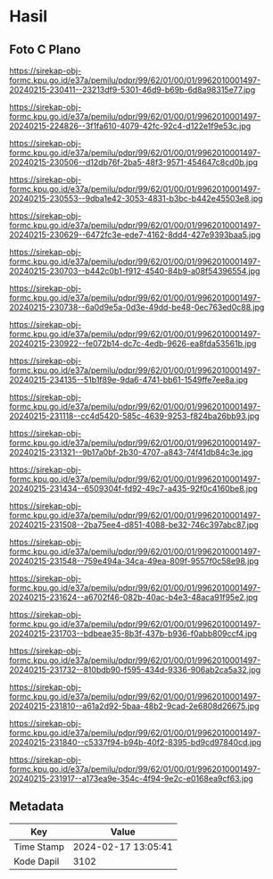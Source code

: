 # Hasil

## Foto C Plano

https://sirekap-obj-formc.kpu.go.id/e37a/pemilu/pdpr/99/62/01/00/01/9962010001497-20240215-230411--23213df9-5301-46d9-b69b-6d8a98315e77.jpg

https://sirekap-obj-formc.kpu.go.id/e37a/pemilu/pdpr/99/62/01/00/01/9962010001497-20240215-224826--3f1fa610-4079-42fc-92c4-d122e1f9e53c.jpg

https://sirekap-obj-formc.kpu.go.id/e37a/pemilu/pdpr/99/62/01/00/01/9962010001497-20240215-230506--d12db76f-2ba5-48f3-9571-454647c8cd0b.jpg

https://sirekap-obj-formc.kpu.go.id/e37a/pemilu/pdpr/99/62/01/00/01/9962010001497-20240215-230553--9dba1e42-3053-4831-b3bc-b442e45503e8.jpg

https://sirekap-obj-formc.kpu.go.id/e37a/pemilu/pdpr/99/62/01/00/01/9962010001497-20240215-230629--6472fc3e-ede7-4162-8dd4-427e9393baa5.jpg

https://sirekap-obj-formc.kpu.go.id/e37a/pemilu/pdpr/99/62/01/00/01/9962010001497-20240215-230703--b442c0b1-f912-4540-84b9-a08f54396554.jpg

https://sirekap-obj-formc.kpu.go.id/e37a/pemilu/pdpr/99/62/01/00/01/9962010001497-20240215-230738--6a0d9e5a-0d3e-49dd-be48-0ec763ed0c88.jpg

https://sirekap-obj-formc.kpu.go.id/e37a/pemilu/pdpr/99/62/01/00/01/9962010001497-20240215-230922--fe072b14-dc7c-4edb-9626-ea8fda53561b.jpg

https://sirekap-obj-formc.kpu.go.id/e37a/pemilu/pdpr/99/62/01/00/01/9962010001497-20240215-234135--51b1f89e-9da6-4741-bb61-1549ffe7ee8a.jpg

https://sirekap-obj-formc.kpu.go.id/e37a/pemilu/pdpr/99/62/01/00/01/9962010001497-20240215-231118--cc4d5420-585c-4639-9253-f824ba26bb93.jpg

https://sirekap-obj-formc.kpu.go.id/e37a/pemilu/pdpr/99/62/01/00/01/9962010001497-20240215-231321--9b17a0bf-2b30-4707-a843-74f41db84c3e.jpg

https://sirekap-obj-formc.kpu.go.id/e37a/pemilu/pdpr/99/62/01/00/01/9962010001497-20240215-231434--6509304f-fd92-49c7-a435-92f0c4160be8.jpg

https://sirekap-obj-formc.kpu.go.id/e37a/pemilu/pdpr/99/62/01/00/01/9962010001497-20240215-231508--2ba75ee4-d851-4088-be32-746c397abc87.jpg

https://sirekap-obj-formc.kpu.go.id/e37a/pemilu/pdpr/99/62/01/00/01/9962010001497-20240215-231548--759e494a-34ca-49ea-809f-9557f0c58e98.jpg

https://sirekap-obj-formc.kpu.go.id/e37a/pemilu/pdpr/99/62/01/00/01/9962010001497-20240215-231624--a6702f46-082b-40ac-b4e3-48aca91f95e2.jpg

https://sirekap-obj-formc.kpu.go.id/e37a/pemilu/pdpr/99/62/01/00/01/9962010001497-20240215-231703--bdbeae35-8b3f-437b-b936-f0abb809ccf4.jpg

https://sirekap-obj-formc.kpu.go.id/e37a/pemilu/pdpr/99/62/01/00/01/9962010001497-20240215-231732--810bdb90-f595-434d-9336-906ab2ca5a32.jpg

https://sirekap-obj-formc.kpu.go.id/e37a/pemilu/pdpr/99/62/01/00/01/9962010001497-20240215-231810--a61a2d92-5baa-48b2-9cad-2e6808d26675.jpg

https://sirekap-obj-formc.kpu.go.id/e37a/pemilu/pdpr/99/62/01/00/01/9962010001497-20240215-231840--c5337f94-b94b-40f2-8395-bd9cd97840cd.jpg

https://sirekap-obj-formc.kpu.go.id/e37a/pemilu/pdpr/99/62/01/00/01/9962010001497-20240215-231917--a173ea9e-354c-4f94-9e2c-e0168ea9cf63.jpg


## Metadata

| Key        | Value               |
| ---------- | ------------------- |
| Time Stamp | 2024-02-17 13:05:41 |
| Kode Dapil | 3102                |



